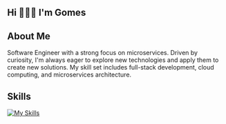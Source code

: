 <h2 align="left">Hi 🧑🏻‍💻 I'm Gomes</h2>
<h2>About Me</h2>
           
<p>
  Software Engineer with a strong focus on microservices. Driven by curiosity, I'm always eager to explore new technologies and apply them to create new solutions. My skill set includes full-stack development, cloud computing, and microservices architecture.
</p>


<h2>Skills</h2>

[![My Skills](https://skillicons.dev/icons?i=golang,typescript,python,nextjs,react,tailwind,nestjs,aws,gcp,azure,docker,kubernetes,linux,postgres,mongodb,redis,kafka,figma,githubactions,postman&perline=6)](https://skillicons.dev)
